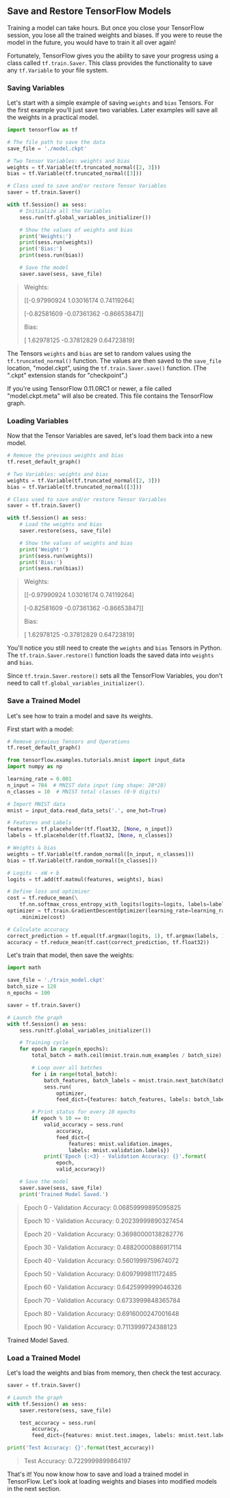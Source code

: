 ## Save and Restore TensorFlow Models

Training a model can take hours. But once you close your TensorFlow session, you lose all the trained weights and biases. If you were to reuse the model in the future, you would have to train it all over again!

Fortunately, TensorFlow gives you the ability to save your progress using a class called `tf.train.Saver`. This class provides the functionality to save any `tf.Variable` to your file system.

### Saving Variables

Let's start with a simple example of saving `weights` and `bias` Tensors. For the first example you'll just save two variables. Later examples will save all the weights in a practical model.

```python
import tensorflow as tf

# The file path to save the data
save_file = './model.ckpt'

# Two Tensor Variables: weights and bias
weights = tf.Variable(tf.truncated_normal([2, 3]))
bias = tf.Variable(tf.truncated_normal([3]))

# Class used to save and/or restore Tensor Variables
saver = tf.train.Saver()

with tf.Session() as sess:
    # Initialize all the Variables
    sess.run(tf.global_variables_initializer())

    # Show the values of weights and bias
    print('Weights:')
    print(sess.run(weights))
    print('Bias:')
    print(sess.run(bias))

    # Save the model
    saver.save(sess, save_file)
```


> Weights:
> 
> [[-0.97990924 1.03016174 0.74119264]
> 
> [-0.82581609 -0.07361362 -0.86653847]]
> 
> Bias:
> 
> [ 1.62978125 -0.37812829 0.64723819]


The Tensors `weights` and `bias` are set to random values using the `tf.truncated_normal()` function. The values are then saved to the `save_file` location, "model.ckpt", using the `tf.train.Saver.save()` function. (The ".ckpt" extension stands for "checkpoint".)

If you're using TensorFlow 0.11.0RC1 or newer, a file called "model.ckpt.meta" will also be created. This file contains the TensorFlow graph.

### Loading Variables

Now that the Tensor Variables are saved, let's load them back into a new model.

```python
# Remove the previous weights and bias
tf.reset_default_graph()

# Two Variables: weights and bias
weights = tf.Variable(tf.truncated_normal([2, 3]))
bias = tf.Variable(tf.truncated_normal([3]))

# Class used to save and/or restore Tensor Variables
saver = tf.train.Saver()

with tf.Session() as sess:
    # Load the weights and bias
    saver.restore(sess, save_file)

    # Show the values of weights and bias
    print('Weight:')
    print(sess.run(weights))
    print('Bias:')
    print(sess.run(bias))
```

> Weights:
> 
> [[-0.97990924 1.03016174 0.74119264]
> 
> [-0.82581609 -0.07361362 -0.86653847]]
> 
> Bias:
> 
> [ 1.62978125 -0.37812829 0.64723819]

You'll notice you still need to create the `weights` and `bias` Tensors in Python. The `tf.train.Saver.restore()` function loads the saved data into `weights` and `bias`.

Since `tf.train.Saver.restore()` sets all the TensorFlow Variables, you don't need to call `tf.global_variables_initializer()`.

### Save a Trained Model

Let's see how to train a model and save its weights.

First start with a model:

```python
# Remove previous Tensors and Operations
tf.reset_default_graph()

from tensorflow.examples.tutorials.mnist import input_data
import numpy as np

learning_rate = 0.001
n_input = 784  # MNIST data input (img shape: 28*28)
n_classes = 10  # MNIST total classes (0-9 digits)

# Import MNIST data
mnist = input_data.read_data_sets('.', one_hot=True)

# Features and Labels
features = tf.placeholder(tf.float32, [None, n_input])
labels = tf.placeholder(tf.float32, [None, n_classes])

# Weights & bias
weights = tf.Variable(tf.random_normal([n_input, n_classes]))
bias = tf.Variable(tf.random_normal([n_classes]))

# Logits - xW + b
logits = tf.add(tf.matmul(features, weights), bias)

# Define loss and optimizer
cost = tf.reduce_mean(\
    tf.nn.softmax_cross_entropy_with_logits(logits=logits, labels=labels))
optimizer = tf.train.GradientDescentOptimizer(learning_rate=learning_rate)\
    .minimize(cost)

# Calculate accuracy
correct_prediction = tf.equal(tf.argmax(logits, 1), tf.argmax(labels, 1))
accuracy = tf.reduce_mean(tf.cast(correct_prediction, tf.float32))
```

Let's train that model, then save the weights:

```python
import math

save_file = './train_model.ckpt'
batch_size = 128
n_epochs = 100

saver = tf.train.Saver()

# Launch the graph
with tf.Session() as sess:
    sess.run(tf.global_variables_initializer())

    # Training cycle
    for epoch in range(n_epochs):
        total_batch = math.ceil(mnist.train.num_examples / batch_size)

        # Loop over all batches
        for i in range(total_batch):
            batch_features, batch_labels = mnist.train.next_batch(batch_size)
            sess.run(
                optimizer,
                feed_dict={features: batch_features, labels: batch_labels})

        # Print status for every 10 epochs
        if epoch % 10 == 0:
            valid_accuracy = sess.run(
                accuracy,
                feed_dict={
                    features: mnist.validation.images,
                    labels: mnist.validation.labels})
            print('Epoch {:<3} - Validation Accuracy: {}'.format(
                epoch,
                valid_accuracy))

    # Save the model
    saver.save(sess, save_file)
    print('Trained Model Saved.')
```

> Epoch 0 - Validation Accuracy: 0.06859999895095825
> 
> Epoch 10 - Validation Accuracy: 0.20239999890327454
> 
> Epoch 20 - Validation Accuracy: 0.36980000138282776
> 
> Epoch 30 - Validation Accuracy: 0.48820000886917114
> 
> Epoch 40 - Validation Accuracy: 0.5601999759674072
> 
> Epoch 50 - Validation Accuracy: 0.6097999811172485
> 
> Epoch 60 - Validation Accuracy: 0.6425999999046326
> 
> Epoch 70 - Validation Accuracy: 0.6733999848365784
> 
> Epoch 80 - Validation Accuracy: 0.6916000247001648
> 
> Epoch 90 - Validation Accuracy: 0.7113999724388123

Trained Model Saved.

### Load a Trained Model

Let's load the weights and bias from memory, then check the test accuracy.

```python
saver = tf.train.Saver()

# Launch the graph
with tf.Session() as sess:
    saver.restore(sess, save_file)

    test_accuracy = sess.run(
        accuracy,
        feed_dict={features: mnist.test.images, labels: mnist.test.labels})

print('Test Accuracy: {}'.format(test_accuracy))
```

> Test Accuracy: 0.7229999899864197

That's it! You now know how to save and load a trained model in TensorFlow. Let's look at loading weights and biases into modified models in the next section.